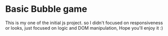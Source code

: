 # Basic Bubble game

This is my one of the initial js project. so I didn't focused on responsiveness or looks, just focused on logic and DOM manipulation, Hope you'll enjoy it :)
